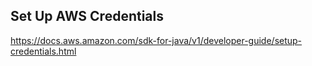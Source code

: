 ## Set Up AWS Credentials

https://docs.aws.amazon.com/sdk-for-java/v1/developer-guide/setup-credentials.html
